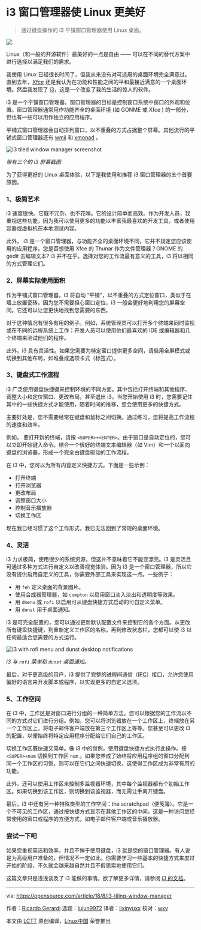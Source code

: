 i3 窗口管理器使 Linux 更美好
======

> 通过键盘操作的 i3 平铺窗口管理器使用 Linux 桌面。

![](https://opensource.com/sites/default/files/styles/image-full-size/public/lead-images/cloud-windows.png?itok=jd5sBNQH)

Linux（和一般的开源软件）最美好的一点是自由 —— 可以在不同的替代方案中进行选择以满足我们的需求。

我使用 Linux 已经很长时间了，但我从来没有对可选用的桌面环境完全满意过。直到去年，[Xfce][1] 还是我认为在功能和性能之间的平和最接近满意的一个桌面环境。然后我发现了 [i3][2]，这是一个改变了我的生活的惊人的软件。

i3 是一个平铺窗口管理器。窗口管理器的目标是控制窗口系统中窗口的外观和位置。窗口管理器通常用作功能齐全的桌面环境 (如 GONME 或  Xfce ) 的一部分，但也有一些可以用作独立的应用程序。

平铺式窗口管理器会自动排列窗口，以不重叠的方式占据整个屏幕。其他流行的平铺式窗口管理器还有 [wmii][3] 和 [xmonad][4] 。

![i3 tiled window manager screenshot][6]

*带有三个的 i3 屏幕截图*

为了获得更好的 Linux 桌面体验，以下是我使用和推荐 i3 窗口管理器的五个首要原因。

### 1、极简艺术

i3 速度很快。它既不冗杂、也不花哨。它的设计简单而高效。作为开发人员，我重视这些功能，因为我可以使用更多的功能以丰富我最喜欢的开发工具，或者使用容器或虚拟机在本地测试内容。

此外， i3 是一个窗口管理器，与功能齐全的桌面环境不同，它并不规定您应该使用的应用程序。您是否想使用 Xfce 的 Thunar 作为文件管理器？GNOME 的 gedit 去编辑文本? i3 并不在乎。选择对您的工作流最有意义的工具，i3 将以相同的方式管理它们。

### 2、屏幕实际使用面积

作为平铺式窗口管理器，i3 将自动 “平铺”，以不重叠的方式定位窗口，类似于在墙上放置瓷砖。因为您不需要担心窗口定位，i3 一般会更好地利用您的屏幕空间。它还可以让您更快地找到您需要的东西。

对于这种情况有很多有用的例子。例如，系统管理员可以打开多个终端来同时监视或在不同的远程系统上工作；开发人员可以使用他们最喜欢的 IDE 或编辑器和几个终端来测试他们的程序。

此外，i3 具有灵活性。如果您需要为特定窗口提供更多空间，请启用全屏模式或切换到其他布局，如堆叠或选项卡式（标签式）。

### 3、键盘式工作流程

i3 广泛使用键盘快捷键来控制环境的不同方面。其中包括打开终端和其他程序、调整大小和定位窗口、更改布局，甚至退出 i3。当您开始使用 i3 时，您需要记住其中的一些快捷方式才能使用，随着时间的推移，您会使用更多的快捷方式。

主要好处是，您不需要经常在键盘和鼠标之间切换。通过练习，您将提高工作流程的速度和效率。

例如， 要打开新的终端，请按 `<SUPER>+<ENTER>`。由于窗口是自动定位的，您可以立即开始键入命令。结合一个很好的终端文本编辑器（如 Vim）和一个以面向键盘的浏览器，形成一个完全由键盘驱动的工作流程。

在 i3 中，您可以为所有内容定义快捷方式。下面是一些示例：

  * 打开终端
  * 打开浏览器
  * 更改布局
  * 调整窗口大小
  * 控制音乐播放器
  * 切换工作区

现在我已经习惯了这个工作形式，我已无法回到了常规的桌面环境。

### 4、灵活

i3 力求极简，使用很少的系统资源，但这并不意味着它不能变漂亮。i3 是灵活且可通过多种方式进行自定义以改善视觉体验。因为 i3 是一个窗口管理器，所以它没有提供启用自定义的工具，你需要外部工具来实现这一点。一些例子：

  * 用 `feh` 定义桌面的背景图片。
  * 使用合成器管理器，如 `compton` 以启用窗口淡入淡出和透明度等效果。
  * 用 `dmenu` 或 `rofi` 以启用可从键盘快捷方式启动的可自定义菜单。
  * 用 `dunst` 用于桌面通知。

i3 是可完全配置的，您可以通过更新默认配置文件来控制它的各个方面。从更改所有键盘快捷键，到重新定义工作区的名称，再到修改状态栏，您都可以使 i3 以任何最适合您需要的方式运行。

![i3 with rofi menu and dunst desktop notifications][8]

*i3 与 `rofi` 菜单和 `dunst` 桌面通知。*

最后，对于更高级的用户，i3 提供了完整的进程间通信（[IPC][9]）接口，允许您使用偏好的语言来开发脚本或程序，以实现更多的自定义选项。

### 5、工作空间

在 i3 中，工作区是对窗口进行分组的一种简单方法。您可以根据您的工作流以不同的方式对它们进行分组。例如，您可以将浏览器放在一个工作区上，终端放在另一个工作区上，将电子邮件客户端放在第三个工作区上等等。您甚至可以更改 i3 的配置，以便始终将特定应用程序分配给它们自己的工作区。

切换工作区既快速又简单。像 i3 中的惯例，使用键盘快捷方式执行此操作。按 `<SUPER>+num` 切换到工作区 `num` 。如果您养成了始终将应用程序组的窗口分配到同一个工作区的习惯，则可以在它们之间快速切换，这使得工作区成为非常有用的功能。

此外，还可以使用工作区来控制多监视器环境，其中每个监视器都有个初始工作区。如果切换到该工作区，则切换到该监视器，而无需让手离开键盘。

最后，i3 中还有另一种特殊类型的工作空间：the scratchpad（便笺簿）。它是一个不可见的工作区，通过按快捷方式显示在其他工作区的中间。这是一种访问您经常使用的窗口或程序的方便方式，如电子邮件客户端或音乐播放器。

### 尝试一下吧

如果您重视简洁和效率，并且不惮于使用键盘，i3 就是您的窗口管理器。有人说是为高级用户准备的，但情况不一定如此。你需要学习一些基本的快捷方式来度过开始的阶段，不久就会越来越自然并且不假思索地使用它们。

这篇文章只是浅浅谈及了 i3 能做的事情。欲了解更多详情，请参阅 [i3 的文档][10]。

--------------------------------------------------------------------------------

via: https://opensource.com/article/18/8/i3-tiling-window-manager

作者：[Ricardo Gerardi][a]
选题：[lujun9972](https://github.com/lujun9972)
译者：[lixinyuxx](https://github.com/lixinyuxx)
校对：[wxy](https://github.com/wxy)

本文由 [LCTT](https://github.com/LCTT/TranslateProject) 原创编译，[Linux中国](https://linux.cn/) 荣誉推出

[a]:https://opensource.com/users/rgerardi
[1]:https://xfce.org/
[2]:https://i3wm.org/
[3]:https://code.google.com/archive/p/wmii/
[4]:https://xmonad.org/
[5]:/file/406476
[6]:https://opensource.com/sites/default/files/uploads/i3_screenshot.png "i3 tiled window manager screenshot"
[7]:/file/405161
[8]:https://opensource.com/sites/default/files/uploads/rofi_dunst.png "i3 with rofi menu and dunst desktop notifications"
[9]:https://i3wm.org/docs/ipc.html
[10]:https://i3wm.org/docs/userguide.html
